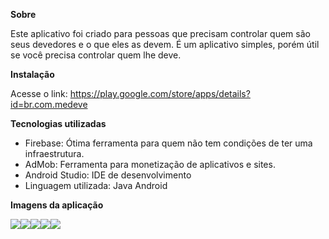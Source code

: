 <strong>Sobre</strong>

Este aplicativo foi criado para pessoas que precisam controlar quem são seus devedores e o que eles as devem.
É um aplicativo simples, porém útil se você precisa controlar quem lhe deve. 

<strong>Instalação</strong>

Acesse o link: https://play.google.com/store/apps/details?id=br.com.medeve

<strong>Tecnologias utilizadas</strong>

- Firebase: Ótima ferramenta para quem não tem condições de ter uma infraestrutura. 
- AdMob: Ferramenta para monetização de aplicativos e sites.
- Android Studio: IDE de desenvolvimento
- Linguagem utilizada: Java Android

<strong>Imagens da aplicação</strong>

<img src="https://lh3.googleusercontent.com/OoG1i_TuDaZQgTKjKC5w_w4Pv7eyDn8OYhIoKe7MiMkP7rWnp0ct0hU47Ii8GFQdaL0=w1366-h576-rw"><img src="https://lh3.googleusercontent.com/oJpDgobAmmOjieMv5We6GSaTIl6kpp6QwLiiUFsnp6PYzpr5pVtLAKY7nDcAbZiQTas=w1366-h625-rw"><img src="https://lh3.googleusercontent.com/EZ2BkCdUzPu4uu7V-zIECAavjFU9lHJHqI8tR57otXY2xEvPs5LnZb_vQ7j87nLKhYSM=w1366-h625-rw"><img src="https://lh3.googleusercontent.com/bnTAAf6mXqzGIHDp7MmaAAgeW3xr0aUej8tcNqct_4uStjUaKq0rIoxVSIM4nWd6=w1366-h625-rw"><img src="https://lh3.googleusercontent.com/nJuTp9u8QpCQam7OGePb4MeWvnQf6PTh4--b_tqd_BHB9d53vERbNONilCq4_zRINjkM=w1366-h625-rw">

 

